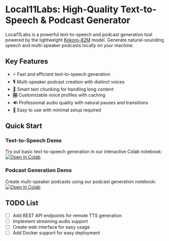 # Local11Labs: High-Quality Text-to-Speech & Podcast Generator

Local11Labs is a powerful text-to-speech and podcast generation tool powered by the lightweight [Kokoro-82M](https://huggingface.co/hexgrad/Kokoro-82M) model. Generate natural-sounding speech and multi-speaker podcasts locally on your machine.

## Key Features
- ⚡ Fast and efficient text-to-speech generation
- 🎙️ Multi-speaker podcast creation with distinct voices
- 📝 Smart text chunking for handling long content
- 🎛️ Customizable voice profiles with caching
- 🔊 Professional audio quality with natural pauses and transitions
- 🚀 Easy to use with minimal setup required

## Quick Start

### Text-to-Speech Demo
Try out basic text-to-speech generation in our interactive Colab notebook:
[![Open In Colab](https://colab.research.google.com/assets/colab-badge.svg)](https://colab.research.google.com/drive/1Mi3IewrWoHunNEmPXcItCLom6Je8TeUw?usp=sharing)

### Podcast Generation Demo
Create multi-speaker podcasts using our podcast generation notebook:
[![Open In Colab](https://colab.research.google.com/assets/colab-badge.svg)](https://colab.research.google.com/drive/1v8pGGGLGEPhIva0Jq-YcrL1XYuZm_hYA?usp=sharing)

## TODO List
- [ ] Add REST API endpoints for remote TTS generation
- [ ] Implement streaming audio support
- [ ] Create web interface for easy usage
- [ ] Add Docker support for easy deployment
